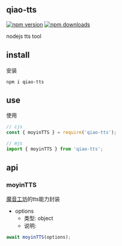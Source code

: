 ## qiao-tts

[![npm version](https://img.shields.io/npm/v/qiao-tts.svg?style=flat-square)](https://www.npmjs.org/package/qiao-tts)
[![npm downloads](https://img.shields.io/npm/dm/qiao-tts.svg?style=flat-square)](https://npm-stat.com/charts.html?package=qiao-tts)

nodejs tts tool

## install

安装

```shell
npm i qiao-tts
```

## use

使用

```javascript
// cjs
const { moyinTTS } = require('qiao-tts');

// mjs
import { moyinTTS } from 'qiao-tts';
```

## api

### moyinTTS

[魔音工坊](https://openapi.moyin.com/index)的tts能力封装

- options
  - 类型: object
  - 说明:

```javascript
await moyinTTS(options);
```
